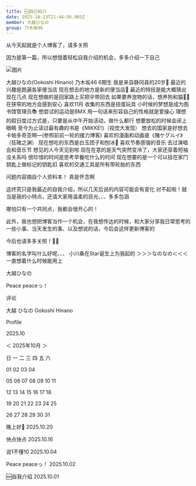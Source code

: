 ```yaml
---
title: 🆕自己紹介
date: 2025-10-23T21:44:56.965Z
member: 大越ひなの
group: 乃木坂46
---
```


从今天起就是个人博客了，请多关照





因为是第一篇，所以想借着轻松自我介绍的机会，多多介绍一下自己




![图片](https://www.nogizaka46.com/files/46/diary/n46/MEMBER/moblog/202510/mobseLiT8.jpg)



大越ひなの(Ookoshi Hinano)
乃木坂46 6期生
我是来自静冈县的20岁🗻
最近的兴趣是跑遍各家便当店
现在想去的地方是新的便当店🍱
最近的特技是能大概猜出现在几点
现在想做的是回家路上买把伞带回去
如果要养宠物的话，想养狗和猫🐶🐱
在狭窄的地方会感到安心
喜欢11月
收集的东西是扭蛋玩具
小时候的梦想是成为图书馆管理员📚
想尝试的运动是BMX
用一句话来形容自己的性格就是爱操心
理想的假日度过方式是，只要是从中午开始活动，做什么都行
想要放松的时候会闭上眼睛
至今为止读过最有趣的书是《MIKKE!》（视觉大发现）
想去的国家是好想去卡帕多奇亚啊—(参照前前一轮的接力博客)
喜欢的漫画和动画是《賭ケグルイ》（狂赌之渊）
现在想吃的东西是白玉团子和刨冰🍧
喜欢节奏感强的音乐
去过演唱会和音乐节
想见的人今天见到啦
现在在意的是天气突然变冷了，大家还穿着短袖没关系吗
很珍惜的时间是思考早餐吃什么的时间
现在想要的是一个可以挂在家门钥匙上做标记的钥匙扣
喜欢的交通工具是所有带轮胎的东西




问题内容摘自个人资料本！
真是怀念啊





这终究只是我最近的自我介绍，所以几天后说的内容可能会有变化
对不起啦！就当是我的小特点，还请大家用温柔的目光、、、多多包涵







哪怕只有一个共同点，我都会很开心的！







此外，我也想把博客当作一个机会，在我想传达的时候，和大家分享我日常思考的一些小事、当天发生的事、以及想说的话，今后会这样更新博客的



今后也请多多关照！✍🏻







博客的名字叫什么好呢、、、
小川桑在Star诞生上为我起的
＞＞＞なのなの＜＜＜
一直想着什么时候能用上





大越ひなの














Peace peaceっ！




















评论

















大越 ひなの
Ookoshi Hinano




Profile




















2025.10















＜
2025年10月
＞



日
一
二
三
四
五
六





01
02
03
04


05
06
07
08
09
10
11


12
13
14
15
16
17
18


19
20
21
22
23
24
25


26
27
28
29
30
31
























晚上好🌛
2025.10.20





快点快点
2025.10.16





说1不懂10
2025.10.04





Peace peaceっ！
2025.10.02





🆕自我介绍
2025.10.01